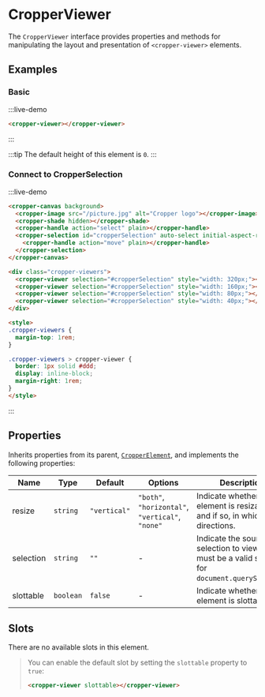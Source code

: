 # CropperViewer

The `CropperViewer` interface provides properties and methods for manipulating the layout and presentation of `<cropper-viewer>` elements.

## Examples

### Basic

:::live-demo

```html
<cropper-viewer></cropper-viewer>
```

:::

:::tip
The default height of this element is `0`.
:::

### Connect to CropperSelection

:::live-demo

```html
<cropper-canvas background>
  <cropper-image src="/picture.jpg" alt="Cropper logo"></cropper-image>
  <cropper-shade hidden></cropper-shade>
  <cropper-handle action="select" plain></cropper-handle>
  <cropper-selection id="cropperSelection" auto-select initial-aspect-ratio="1.5">
    <cropper-handle action="move" plain></cropper-handle>
  </cropper-selection>
</cropper-canvas>

<div class="cropper-viewers">
  <cropper-viewer selection="#cropperSelection" style="width: 320px;"></cropper-viewer>
  <cropper-viewer selection="#cropperSelection" style="width: 160px;"></cropper-viewer>
  <cropper-viewer selection="#cropperSelection" style="width: 80px;"></cropper-viewer>
  <cropper-viewer selection="#cropperSelection" style="width: 40px;"></cropper-viewer>
</div>

<style>
.cropper-viewers {
  margin-top: 1rem;
}

.cropper-viewers > cropper-viewer {
  border: 1px solid #ddd;
  display: inline-block;
  margin-right: 1rem;
}
</style>
```

:::

## Properties

Inherits properties from its parent, [`CropperElement`](cropper-element.html), and implements the following properties:

| Name | Type | Default | Options | Description |
| --- | --- | --- | --- | --- |
| resize | `string` | `"vertical"` | `"both"`, `"horizontal"`, `"vertical"`, `"none"` | Indicate whether this element is resizable, and if so, in which directions. |
| selection | `string` | `""` | - | Indicate the source selection to view. It must be a valid selector for `document.querySelector`. |
| slottable | `boolean` | `false` | - | Indicate whether this element is slottable. |

## Slots

There are no available slots in this element.

> You can enable the default slot by setting the `slottable` property to `true`:
>
> ```html
> <cropper-viewer slottable></cropper-viewer>
> ```

